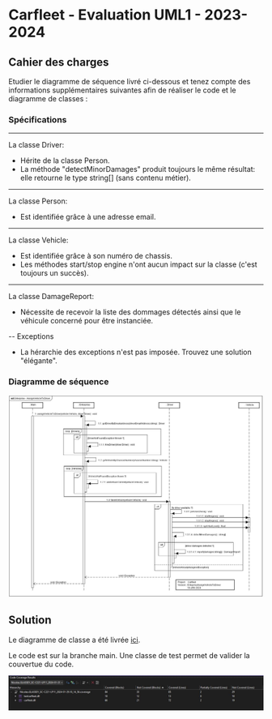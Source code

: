 ﻿# Carfleet - Evaluation UML1 - 2023-2024

## Cahier des charges

Etudier le diagramme de séquence livré ci-dessous et tenez compte des informations supplémentaires suivantes afin de réaliser le code et le diagramme de classes :

### Spécifications
---
La classe Driver:

* Hérite de la classe Person.
* La méthode "detectMinorDamages" produit toujours le même résultat: elle retourne le type string[] (sans contenu métier).

---
La classe Person:

* Est identifiée grâce à une adresse email.

---
La classe Vehicle:

* Est identifiée grâce à son numéro de chassis.
* Les méthodes start/stop engine n'ont aucun impact sur la classe (c'est toujours un succès).

---
La classe DamageReport:

* Nécessite de recevoir la liste des dommages détectés ainsi que le véhicule concerné pour être instanciée.

--
Exceptions

* La hérarchie des exceptions n'est pas imposée. Trouvez une solution "élégante".

### Diagramme de séquence

![SequenceDiagram](./Img/SequenceDiagramSpecs.JPG)

## Solution

Le diagramme de classe a été livrée [ici](https://github.com/CPNV-UML1/Carfleet_Exa_2023_2024/blob/main/Img/ClassDiagramSolution.JPG).

Le code est sur la branche main. Une classe de test permet de valider la couvertue du code.

![CodeCoverage](./Img/CodeCoverage.JPG)
